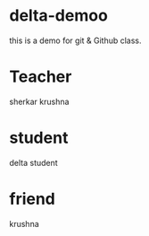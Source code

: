 # delta-demoo
this is a demo for git &amp; Github class.

# Teacher
sherkar krushna

# student
delta student

# friend
krushna



